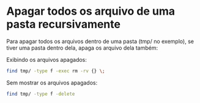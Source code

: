 # Apagar todos os arquivo de uma pasta recursivamente

Para apagar todos os arquivos dentro de uma pasta (tmp/ no exemplo), se tiver uma pasta dentro dela, apaga os arquivo dela também:


Exibindo os arquivos apagados:

```bash
find tmp/ -type f -exec rm -rv {} \;
```

Sem mostrar os arquivos apagados:

```bash
find tmp/ -type f -delete
```